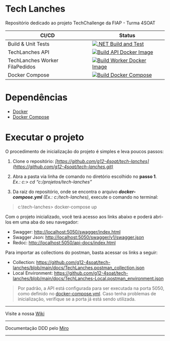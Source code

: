 # Tech Lanches

Repositório dedicado ao projeto TechChallenge da FIAP - Turma 4SOAT

| CI/CD | Status |
| --- | --- | 
| Build & Unit Tests | [![.NET Build and Test](https://github.com/g12-4soat/tech-lanches/actions/workflows/build-tests.yml/badge.svg)](https://github.com/g12-4soat/tech-lanches/actions/workflows/build-tests.yml)
| TechLanches API | [![Build API Docker Image](https://github.com/g12-4soat/tech-lanches/actions/workflows/dockerfile-api-build-ci.yml/badge.svg)](https://github.com/g12-4soat/tech-lanches/actions/workflows/dockerfile-api-build-ci.yml)
| TechLanches Worker FilaPedidos | [![Build Worker Docker Image](https://github.com/g12-4soat/tech-lanches/actions/workflows/dockerfile-worker-build-ci.yml/badge.svg)](https://github.com/g12-4soat/tech-lanches/actions/workflows/dockerfile-worker-build-ci.yml)
| Docker Compose | [![Build Docker Compose](https://github.com/g12-4soat/tech-lanches/actions/workflows/docker-compose-build-ci.yml/badge.svg)](https://github.com/g12-4soat/tech-lanches/actions/workflows/docker-compose-build-ci.yml)

# Dependências
- [Docker](https://docs.docker.com/desktop/)
- [Docker Compose](https://docs.docker.com/compose/install/)

# Executar o projeto

O procedimento de inicialização do projeto é simples e leva poucos passos: 

1. Clone o repositório: _[https://github.com/g12-4soat/tech-lanches](https://github.com/g12-4soat/tech-lanches.git)_
 
1. Abra a pasta via linha de comando no diretório escolhido no **passo 1**. _Ex.: c:\> cd “c:/projetos/tech-lanches”_

1. Da raiz do repositório, onde se encontra o arquivo _**docker-compose.yml**_ _(Ex.: c:/tech-lanches)_, execute o comando no terminal:
> c:\tech-lanches> docker-compose up

Com o projeto inicializado, você terá acesso aos links abaixo e poderá abri-los em uma aba do seu navegador:

- Swagger: [http://localhost:5050/swagger/index.html](http://localhost:5050/swagger/index.html)
- Swagger Json: [http://localhost:5050/swagger/v1/swagger.json](http://localhost:5050/swagger/v1/swagger.json)  
- Redoc: [http://localhost:5050/api-docs/index.html](http://localhost:5050/api-docs/index.html)

Para importar as collections do postman, basta acessar os links a seguir:
- Collection: https://github.com/g12-4soat/tech-lanches/blob/main/docs/TechLanches.postman_collection.json
- Local Environment: https://github.com/g12-4soat/tech-lanches/blob/main/docs/TechLanches-Local.postman_environment.json

> Por padrão, a API está configurada para ser executada na porta 5050, como definido no [docker-compose.yml](https://github.com/g12-4soat/tech-lanches/blob/main/docker-compose.yml). Caso tenha problemas de inicialização, verifique se a porta já está sendo utilizada.

---

Visite a nossa [Wiki](https://github.com/g12-4soat/tech-lanches/wiki)

---

Documentação DDD pelo [Miro](https://miro.com/app/board/uXjVModCVvo=/?share_link_id=379818088124)

---
